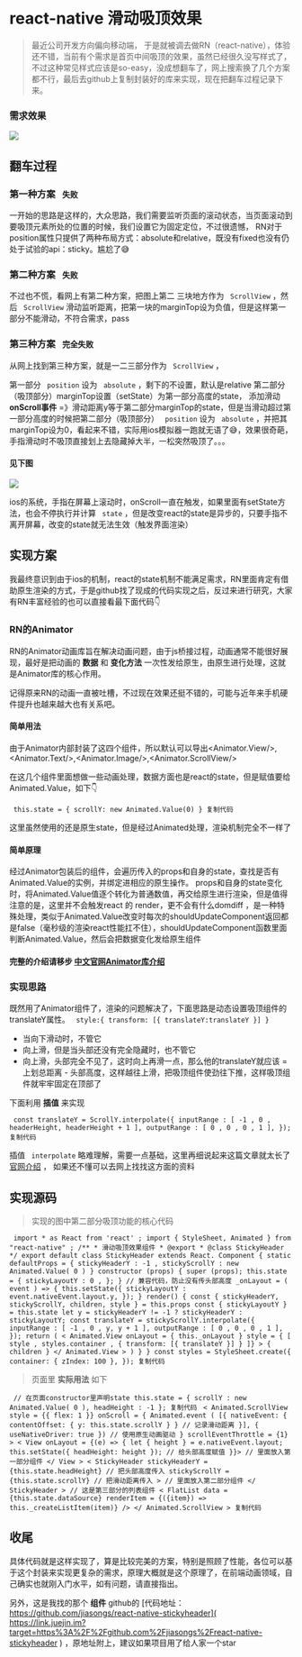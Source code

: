 # react-native 滑动吸顶效果 #

> 
> 
> 
> 最近公司开发方向偏向移动端，
> 于是就被调去做RN（react-native），体验还不错，当前有个需求是首页中间吸顶的效果，虽然已经很久没写样式了，不过这种常见样式应该是so-easy，没成想翻车了，网上搜索换了几个方案都不行，最后去github上复制封装好的库来实现，现在把翻车过程记录下来。
> 
> 
> 

### 需求效果 ###

![](https://user-gold-cdn.xitu.io/2019/6/1/16b134016a46203a?imageView2/0/w/1280/h/960/ignore-error/1)

## 翻车过程 ##

### 第一种方案 ` 失败` ###

一开始的思路是这样的，大众思路，我们需要监听页面的滚动状态，当页面滚动到要吸顶元素所处的位置的时候，我们设置它为固定定位，不过很遗憾， RN对于position属性只提供了两种布局方式：absolute和relative，既没有fixed也没有仍处于试验的api：sticky。尴尬了😅

### 第二种方案 ` 失败` ###

不过也不慌，看网上有第二种方案，把图上第二 三块地方作为 ` ScrollView` ，然后 ` ScrollView` 滑动监听距离，把第一块的marginTop设为负值，但是这样第一部分不能滑动，不符合需求，pass

### 第三种方案 ` 完全失败` ###

从网上找到第三种方案，就是一二三部分作为 ` ScrollView` ，

第一部分 ` position` 设为 ` absolute` ，剩下的不设置，默认是relative 第二部分（吸顶部分）marginTop设置（setState）为第一部分高度的state， 添加滑动 **onScroll事件** =》滑动距离y等于第二部分marginTop的state，但是当滑动超过第一部分高度的时候把第二部分（吸顶部分） ` position` 设为 ` absolute` ，并把其marginTop设为0，看起来不错，实际用ios模拟器一跑就无语了😅，效果很奇葩，手指滑动时不吸顶直接划上去隐藏掉大半，一松突然吸顶了。。。

#### 见下图 ####

![](https://user-gold-cdn.xitu.io/2019/6/1/16b12bb45aa7b5fb?imageView2/0/w/1280/h/960/ignore-error/1)

ios的系统，手指在屏幕上滚动时，onScroll一直在触发，如果里面有setState方法，也会不停执行并计算 ` state` ，但是改变react的state是异步的，只要手指不离开屏幕，改变的state就无法生效（触发界面渲染）

## 实现方案 ##

我最终意识到由于ios的机制，react的state机制不能满足需求，RN里面肯定有借助原生渲染的方式，于是github找了现成的代码实现之后，反过来进行研究，大家有RN丰富经验的也可以直接看最下面代码👇

### RN的Animator ###

RN的Animator动画库旨在解决动画问题，由于js桥接过程，动画通常不能很好展现，最好是把动画的 **数据** 和 **变化方法** 一次性发给原生，由原生进行处理，这就是Animator库的核心作用。

记得原来RN的动画一直被吐槽，不过现在效果还挺不错的，可能与近年来手机硬件提升也越来越大也有关系吧。

#### 简单用法 ####

由于Animator内部封装了这四个组件，所以默认可以导出<Animator.View/>,<Animator.Text/>,<Animator.Image/>,<Animator.ScrollView/>

在这几个组件里面想做一些动画处理，数据方面也是react的state，但是赋值要给Animated.Value，如下👇

` this.state = { scrollY: new Animated.Value(0) } 复制代码`

这里虽然使用的还是原生state，但是经过Animated处理，渲染机制完全不一样了

#### 简单原理 ####

经过Animator包装后的组件，会遍历传入的props和自身的state，查找是否有Animated.Value的实例，并绑定进相应的原生操作。 props和自身的state变化时，将Animated.Value值逐个转化为普通数值，再交给原生进行渲染，但是值得注意的是，这里并不会触发react 的 render，更不会有什么domdiff ，是一种特殊处理，类似于Animated.Value改变时每次的shouldUpdateComponent返回都是false（毫秒级的渲染react性能扛不住），shouldUpdateComponent函数里面判断Animated.Value，然后会把数据变化发给原生组件

#### 完整的介绍请移步 [中文官网Animator库介绍]( https://link.juejin.im?target=https%3A%2F%2Freactnative.cn%2Fdocs%2Fanimated%2F ) ####

### 实现思路 ###

既然用了Animator组件了，渲染的问题解决了，下面思路是动态设置吸顶组件的translateY属性。 ` style:{ transform: [{ translateY:translateY }] }`

* 当向下滑动时，不管它
* 向上滑，但是当头部还没有完全隐藏时，也不管它
* 向上滑，头部完全不见了，这时向上再滑一点，那么他的translateY就应该 = 上划总距离 - 头部高度，这样越往上滑，把吸顶组件使劲往下推，这样吸顶组件就牢牢固定在顶部了

下面利用 **插值** 来实现

` const translateY = ScrollY.interpolate({ inputRange : [ -1 , 0 , headerHeight, headerHeight + 1 ], outputRange : [ 0 , 0 , 0 , 1 ], }); 复制代码`

插值 ` interpolate` 略难理解，需要一点基础，这里再细说起来这篇文章就太长了 [官网介绍]( https://link.juejin.im?target=https%3A%2F%2Freactnative.cn%2Fdocs%2Fanimations%2F%23%25E6%258F%2592%25E5%2580%25BC ) ， 如果还不懂可以去网上找找这方面的资料

## 实现源码 ##

> 
> 
> 
> 实现的图中第二部分吸顶功能的核心代码
> 
> 

` import * as React from 'react' ; import { StyleSheet, Animated } from "react-native" ; /** * 滑动吸顶效果组件 * @export * @class StickyHeader */ export default class StickyHeader extends React. Component { static defaultProps = { stickyHeaderY : -1 , stickyScrollY : new Animated.Value( 0 ) } constructor (props) { super (props); this.state = { stickyLayoutY : 0 , }; } // 兼容代码，防止没有传头部高度 _onLayout = ( event ) => { this.setState({ stickyLayoutY : event.nativeEvent.layout.y, }); } render() { const { stickyHeaderY, stickyScrollY, children, style } = this.props const { stickyLayoutY } = this.state let y = stickyHeaderY != -1 ? stickyHeaderY : stickyLayoutY; const translateY = stickyScrollY.interpolate({ inputRange : [ -1 , 0 , y, y + 1 ], outputRange : [ 0 , 0 , 0 , 1 ], }); return ( < Animated.View onLayout = { this._onLayout } style = { [ style , styles.container , { transform: [{ translateY }] } ]} > { children } </ Animated.View > ) } } const styles = StyleSheet.create({ container: { zIndex: 100 }, }); 复制代码`
> 
> 
> 
> 
> 页面里 **实际用法** 如下
> 
> 

` // 在页面constructor里声明state this.state = { scrollY : new Animated.Value( 0 ), headHeight : -1 }; 复制代码` ` < Animated.ScrollView style = {{ flex: 1 }} onScroll = { Animated.event ( [{ nativeEvent: { contentOffset: { y: this.state.scrollY } } // 记录滑动距离 }], { useNativeDriver: true }) // 使用原生动画驱动 } scrollEventThrottle = {1} > < View onLayout = {(e) => { let { height } = e.nativeEvent.layout; this.setState({ headHeight: height }); // 给头部高度赋值 }}> // 里面放入第一部分组件 </ View > < StickyHeader stickyHeaderY = {this.state.headHeight} // 把头部高度传入 stickyScrollY = {this.state.scrollY} // 把滑动距离传入 > // 里面放入第二部分组件 </ StickyHeader > // 这是第三部分的列表组件 < FlatList data = {this.state.dataSource} renderItem = {({item}) => this._createListItem(item)} /> </ Animated.ScrollView > 复制代码`

## 收尾 ##

具体代码就是这样实现了，算是比较完美的方案，特别是照顾了性能，各位可以基于这个封装来实现更复杂的需求，原理大概就是这个原理了，在前端动画领域，自己确实也就刚入门水平，如有问题，请直接指出。

另外，这是我找的那个 **组件** github的 [代码地址：https://github.com/jiasongs/react-native-stickyheader]( https://link.juejin.im?target=https%3A%2F%2Fgithub.com%2Fjiasongs%2Freact-native-stickyheader ) ，原地址附上，建议如果项目用了给人家一个star